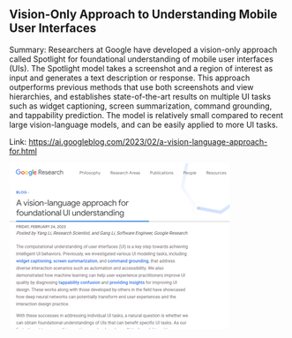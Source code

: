 ## Vision-Only Approach to Understanding Mobile User Interfaces
Summary: Researchers at Google have developed a vision-only approach called Spotlight for foundational understanding of mobile user interfaces (UIs). The Spotlight model takes a screenshot and a region of interest as input and generates a text description or response. This approach outperforms previous methods that use both screenshots and view hierarchies, and establishes state-of-the-art results on multiple UI tasks such as widget captioning, screen summarization, command grounding, and tappability prediction. The model is relatively small compared to recent large vision-language models, and can be easily applied to more UI tasks.

Link: https://ai.googleblog.com/2023/02/a-vision-language-approach-for.html

<img src="/img/6a9baeba-28db-45ba-9f5e-d284aa5b2a87.png" width="400" />
<br/><br/>
